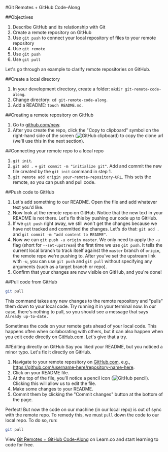 #Git Remotes + GitHub Code-Along

##Objectives
1. Describe GitHub and its relationship with Git
2. Create a remote repository on GitHub
3. Use `git push` to connect your local repository of files to your remote repository
4. Use `git remote`
5. Use `git push`
6. Use `git pull`

Let's go through an example to clarify remote repositories on GitHub.

##Create a local directory
1. In your development directory, create a folder: `mkdir git-remote-code-along`.
2. Change directory: `cd git-remote-code-along`.
3. Add a README: `touch README.md`.

##Creating a remote repository on GitHub
1. Go to [github.com/new](https://github.com/new).
2. After you create the repo, click the "Copy to clipboard" symbol on the right-hand side of the screen (![GitHub clipboard](http://i.imgur.com/M8ihFoJ.png)) to copy the clone url (we'll use this in the next section).

##Connecting your remote repo to a local repo
1. `git init`.
2. `git add .` + `git commit -m "initialize git"`. Add and commit the new file created by the `git init` command in step 1.
3. `git remote add origin your-remote-repository-URL`. This sets the remote, so you can push and pull code.

##Push code to GitHub
1. Let's add something to our README. Open the file and add whatever text you'd like.
2. Now look at the remote repo on GitHub. Notice that the new text in your README is not there. Let's fix this by pushing our code up to GitHub.
3. If we `git push` right away, we still won't get the changes because we have not tracked and committed the changes. Let's do that: `git add .` and `git commit -m "add content to README"`.
4. Now we can `git push -u origin master`. We only need to apply the `-u` flag (short for `--set-upstream`) the first time we use `git push`. It tells the current local branch to track itself against the `master` branch of `origin`, the remote repo we're pushing to. After you've set the upstream link with `-u`, you can use `git push` and `git pull` without specifying any arguments (such as a target branch or repo).
5. Confirm that your changes are now visible on GitHub, and you're done!

##Pull code from GitHub
```bash
git pull
```

This command takes any new changes to the remote repository and "pulls" them down to your local code. Try running it in your terminal now. In our case, there's nothing to pull, so you should see a message that says `Already up-to-date.`

Sometimes the code on your remote gets ahead of your local code. This happens often when collaborating with others, but it can also happen when you edit code directly on [GitHub.com](https://github.com/). Let's give that a try.

##Editing directly on GitHub
Say you liked your README, but you noticed a minor typo. Let's fix it directly on GitHub.

1. Navigate to your remote repository on [GitHub.com](https://github.com/), e.g., https://github.com/username-here/repository-name-here.
2. Click on your README file.
3. At the top of the file, you'll notice a pencil icon (![GitHub pencil](http://i.imgur.com/J3HiLhO.png)). Clicking this will allow us to edit the file.
4. Make some changes to your README.
5. Commit them by clicking the "Commit changes" button at the bottom of the page.

Perfect! But now the code on our machine (in our local repo) is out of sync with the remote repo. To remedy this, we must `pull` down the code to our local repo. To do so, run:

```bash
git pull
``` 

<p data-visibility='hidden'>View <a href='https://learn.co/lessons/git-remote-code-along' title='Git Remotes + GitHub Code-Along'>Git Remotes + GitHub Code-Along</a> on Learn.co and start learning to code for free.</p>
